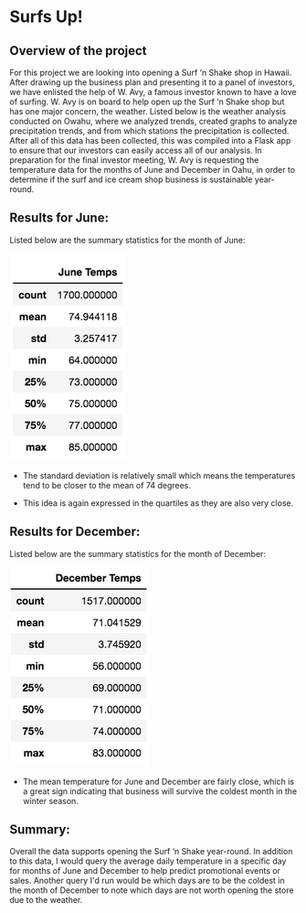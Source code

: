 # Surfs Up!
## Overview of the project

For this project we are looking into opening a Surf ‘n Shake shop in Hawaii. After drawing up the business plan and presenting it to a panel of investors, we have enlisted the help of W. Avy, a famous investor known to have a love of surfing. W. Avy is on board to help open up the Surf ‘n Shake shop but has one major concern, the weather. Listed below is the weather analysis conducted on Owahu, where we analyzed trends, created graphs to analyze precipitation trends, and from which stations the precipitation is collected. After all of this data has been collected, this was compiled into a Flask app to ensure that our investors can easily access all of our analysis. In preparation for the final investor meeting, W. Avy is requesting the temperature data for the months of June and December in Oahu, in order to determine if the surf and ice cream shop business is sustainable year-round.

## Results for June: 

Listed below are the summary statistics for the month of June:

![ June_temps]( June_temps.png)

* The standard deviation is relatively small which means the temperatures tend to be closer to the mean of 74 degrees.

* This idea is again expressed in the quartiles as they are also very close.

## Results for December: 

Listed below are the summary statistics for the month of December:

![ Dec_temps]( Dec_temps.png)

* The mean temperature for June and December are fairly close, which is a great sign indicating that business will survive the coldest month in the winter season.

## Summary: 

Overall the data supports opening the Surf ‘n Shake year-round. In addition to this data, I would query the average daily temperature in a specific day for months of June and December to help predict promotional events or sales. Another query I'd run would be which days are to be the coldest in the month of December to note which days are not worth opening the store due to the weather. 

